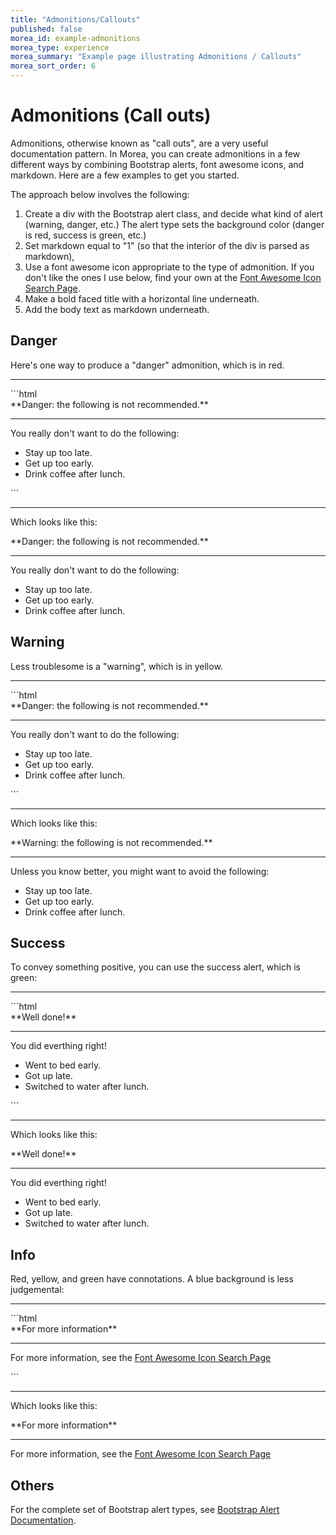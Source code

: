 ```yaml
---
title: "Admonitions/Callouts"
published: false
morea_id: example-admonitions
morea_type: experience
morea_summary: "Example page illustrating Admonitions / Callouts"
morea_sort_order: 6
---
```


# Admonitions (Call outs)

Admonitions, otherwise known as "call outs", are a very useful documentation pattern. In Morea, you can create admonitions in a few different ways by combining Bootstrap alerts, font awesome icons, and markdown. Here are a few examples to get you started. 

The approach below involves the following:

  1. Create a div with the Bootstrap alert class, and decide what kind of alert (warning, danger, etc.) The alert type sets the background color (danger is red, success is green, etc.) 
  2. Set markdown equal to "1" (so that the interior of the div is parsed as markdown), 
  3. Use a font awesome icon appropriate to the type of admonition. If you don't like the ones I use below, find your own at the [Font Awesome Icon Search Page](https://fontawesome.com/search?).
  4. Make a bold faced title with a horizontal line underneath.
  5. Add the body text as markdown underneath.

## Danger

Here's one way to produce a "danger" admonition, which is in red.

<hr/>
```html
<div class="alert alert-danger" role="alert" markdown="1">
<i class="fa-solid fa-circle-exclamation fa-xl"></i> **Danger: the following is not recommended.**
<hr/>

You really don't want to do the following:
  * Stay up too late.
  * Get up too early.
  * Drink coffee after lunch. 
</div>
```
<hr/>

Which looks like this:

<div class="alert alert-danger" role="alert" markdown="1">
<i class="fa-solid fa-circle-exclamation fa-xl"></i> **Danger: the following is not recommended.**
<hr/>

You really don't want to do the following:
  * Stay up too late.
  * Get up too early.
  * Drink coffee after lunch.
</div>

## Warning

Less troublesome is a "warning", which is in yellow.

<hr/>
```html
<div class="alert alert-danger" role="alert" markdown="1">
<i class="fa-solid fa-circle-exclamation fa-xl"></i> **Danger: the following is not recommended.**
<hr/>

You really don't want to do the following:
  * Stay up too late.
  * Get up too early.
  * Drink coffee after lunch.
</div>
```
<hr/>

Which looks like this:

<div class="alert alert-warning" role="alert" markdown="1">
<i class="fa-solid fa-triangle-exclamation fa-xl"></i> **Warning: the following is not recommended.**
<hr/>

Unless you know better, you might want to avoid the following:
  * Stay up too late.
  * Get up too early.
  * Drink coffee after lunch.
</div>

## Success

To convey something positive, you can use the success alert, which is green:

<hr/>
```html
<div class="alert alert-success" role="alert" markdown="1">
<i class="fa-solid fa-circle-check fa-xl"></i> **Well done!**
<hr/>

You did everthing right!
  * Went to bed early.
  * Got up late.
  * Switched to water after lunch.
</div>
```
<hr/>

Which looks like this:

<div class="alert alert-success" role="alert" markdown="1">
<i class="fa-solid fa-circle-check fa-xl"></i> **Well done!**
<hr/>

You did everthing right!
  * Went to bed early.
  * Got up late.
  * Switched to water after lunch.
</div>

## Info

Red, yellow, and green have connotations. A blue background is less judgemental:

<hr/>
```html
<div class="alert alert-info" role="alert" markdown="1">
<i class="fa-solid fa-circle-info fa-xl"></i> **For more information**
<hr/>

For more information, see the [Font Awesome Icon Search Page](https://fontawesome.com/search?)
</div>
```
<hr/>

Which looks like this:

<div class="alert alert-info" role="alert" markdown="1">
<i class="fa-solid fa-circle-info fa-xl"></i> **For more information**
<hr/>

For more information, see the [Font Awesome Icon Search Page](https://fontawesome.com/search?)
</div>

## Others

For the complete set of Bootstrap alert types, see [Bootstrap Alert Documentation](https://getbootstrap.com/docs/5.2/components/alerts/#content).
